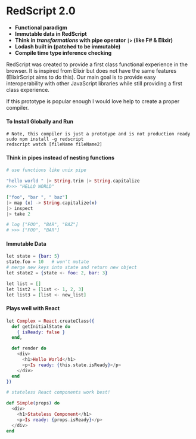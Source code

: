 # RedScript 2.0

* **Functional paradigm**
* **Immutable data in RedScript**
* **Think in *transformations* with pipe operator `|>` (like F# & Elixir)**
* **Lodash built in (patched to be immutable)**
* **Compile time type inference checking**


RedScript was created to provide a first class functional experience in the browser. It is inspired from Elixir but does not have the same features (ElixirScript aims to do this). Our main goal is to provide easy interoperability with other JavaScript libraries while still providing a first class experience.

If this prototype is popular enough I would love help to create a proper compiler.


#### To Install Globally and Run

```
# Note, this compiler is just a prototype and is not production ready
sudo npm install -g redscript
redscript watch [fileName fileName2]
```

#### Think in pipes instead of nesting functions

```elixir
# use functions like unix pipe

"hello world " |> String.trim |> String.capitalize
#>>> "HELLO WORLD"

["foo", "bar ", " baz"]
|> map (x) -> String.capitalize(x)
|> inspect
|> take 2

# log ["FOO", "BAR", "BAZ"]
# >>> ["FOO", "BAR"]
```

#### Immutable Data
```elixir
let state = {bar: 5}
state.foo = 10   # won't mutate
# merge new keys into state and return new object
let state2 = {state <- foo: 2, bar: 3}

let list = []
let list2 = [list <- 1, 2, 3]
let list3 = [list <- new_list]
```

#### Plays well with React

```elixir
let Complex = React.createClass({
  def getInitialState do
    { isReady: false }
  end,

  def render do
    <div>
      <h1>Hello World</h1>
      <p>Is ready: {this.state.isReady}</p>
    </div>
  end
})

# stateless React components work best!

def Simple(props) do
  <div>
    <h1>Stateless Component</h1>
    <p>Is ready: {props.isReady}</p>
  </div>
end
```

